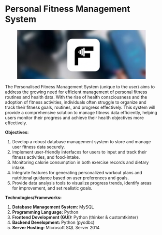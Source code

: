 
# Personal Fitness Management System

<p align="center">
  <img src="https://github.com/mohitmahajan095/Personal-Fitness-Management-System/blob/42f3bfe7f9fffe4c7d0e4c4465bad283c6151e77/Minor%20Project%20Files/img/home_3.png" />
</p>

The Personalised Fitness Management System (unique to the user) aims to address the growing need for efficient management of personal fitness routines and health data. With the rise of health consciousness and the adoption of fitness activities, individuals often struggle to organize and track their fitness goals, routines, and progress effectively. This system will provide a comprehensive solution to manage fitness data efficiently, helping users monitor their progress and achieve their health objectives more effectively.

**Objectives:**
1.	Develop a robust database management system to store and manage user fitness data securely.
2.	Implement user-friendly interfaces for users to input and track their fitness activities, and food-intake.
3.	Monitoring calorie consumption in both exercise records and dietary intake.
4.	Integrate features for generating personalized workout plans and nutritional guidance based on user preferences and goals.
5.	Provide data analysis tools to visualize progress trends, identify areas for improvement, and set realistic goals.

**Technologies/Frameworks:**
1.	**Database Management System:** MySQL
2.	**Programming Language:** Python
3.	**Frontend Development (GUI):** Python (thinker & customtkinter)
4.	**Backend Development:** Python (pyodbc)
5.	**Server Hosting:** Microsoft SQL Server 2014
